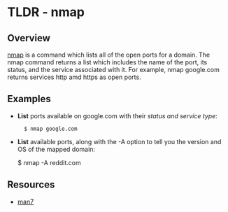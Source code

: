 TLDR - nmap
==========

Overview
--------

[nmap] is a command which lists all of the open ports for a domain.  The nmap command returns a list which includes the name of the port, its status, and the service associated with it.  For example, nmap google.com returns services http amd https as open ports.

Examples
--------

- **List** ports available on google.com with their *status and service type*:

        $ nmap google.com

- **List** available ports, along with the -A option to tell you the version and OS of the mapped domain:

	$ nmap -A reddit.com

Resources
---------

- [man7](http://man7.org/linux/man-pages/man1/nmap.1.html)

[nmap]: http://man7.org/linux/man-pages/man1/nmap.1.html

